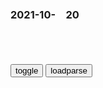 ### 2021-10-　20

```note
```

<table id="tbc" style="white-space:pre-wrap">
</table>
<button onclick="toggleb()">toggle</button>
<button onclick="loadparse()">loadparse</button>
<br>
<!-- 🌸<br>🍅-　-🍑<hr>🍀 -->
<pre>
<textarea rows="30" cols="100" style="display: none" id="tar">

2021年z日关系舆l调查结果发布：两ggz受访者对对方gj认知与去年保持基本稳定
https://mbd.baidu.com/newspage/data/landingsuper?context=%7B%22nid%22%3A%22news_9169552716427488887%22%7D&n_type=0&p_from=1

　临其境
彼此缺乏了解，但很难改变。

2021/10/20 下午11:28:04

强推十部“末日”题材的电影，值得一看！仅供参考，欢迎补充~
https://baijiahao.baidu.com/s?id=1623719386748004307&wfr=spider&for=pc

https://t11.baidu.com/it/u=1593598339,1849250814&fm=173.jpg

https://t12.baidu.com/it/u=4073281826,3051012336&fm=173.jpg

2021/10/20 下午6:28:34

yj环加粗型金属yj环金属环q趣锁j环圈负重环n用x工具锁y-淘宝网
https://item.taobao.com/item.htm?id=601346307206

https://img.alicdn.com/imgextra/i2/437095298/O1CN0106qiuF1p0WuTIsOvI_!!437095298.jpg

2021/10/20 下午9:44:47

现在的玩具也太沙雕了吧：一天不玩浑身难受_哔哩哔哩_bilibili
https://www.bilibili.com/video/BV1yu411d7sy

2021/10/20 下午5:55:23

海地绑匪绑架美加传教士要价1700万美元，白宫回应
https://baijiahao.baidu.com/s?id=1714095004369558117&wfr=spider&for=pc

2021/10/20 下午5:32:13

mg传奇故事，土匪绑架了传教士，令人无语凝噎的结局|义和团运动|匪首_网易订阅
https://www.163.com/dy/article/G2EP5M720542OOE4.html

义和团“扶清灭洋”口号的背后，是全zg都形成了一个逻辑观，zg这么乱，都是洋人造成的。

被土匪绑架俗称绑票，绑洋人就是绑洋票，洋票在土匪眼里，那可是无价之宝。

绑普通人，你只能向他和他家人勒索赎金，但洋票可以找zf要啊。

一开始，土匪们抓到传教士，都是毫不犹豫就杀。这主要是义和团运动的影响，但杀着杀着，土匪们回过味了，图嘛呢，给谁表功呢，大清？大清亡了。

所以1920年之后，土匪和传教士之间就形成了一种独特关系。土匪一看到传教士，就两眼放光，嗷嗷叫扑上来，传教士也不慌，不跑不反抗，嘴里喃喃诵经：“我的孩子们，主欢迎你。”

老石开始了自我营救，他是传教士啊，洗脑这是家传手艺。

老石苦口婆心说了好久，从创世纪一直讲到玛拉基，嘴皮子都快磨破了，土匪们听得很认真，跟他一起唱赞美诗，唱到忘情处还会高呼“哈利路亚”。

老石还从没碰上这样的，你说他不信吧，他听得比谁都认真，但听归听，听完该干嘛干嘛，
http://dingyue.ws.126.net/2021/0210/617fc1a2j00qoa16m0013d000hs00csp.jpg

想忽悠这帮人真不容易，他们不是没信仰，但他们信仰的是金钱教，这也是zg人一大特征。“人为财死，鸟为食亡”，

后世历史学家，对这种土匪有个定义，叫“经济土匪”，意思是很有经济头脑的土匪，没有政治追求，也没有z治目的，眼里只有赚钱，土匪也是职业，而且是很赚钱的职业。

2021/10/20 下午5:29:09

31位被义和团杀害的传教士遗言 - 知乎
https://zhuanlan.zhihu.com/p/33260816

1，艾渥德
我没有后悔来zg，唯一遗憾的是，我只做了这么一点点。

2，巴尚志
“我们的血会像水泥般做成了地基，神的g度在这地之上延绵。我们虽被铲除，主名却得高举。神引导和赐福给我们！

８，马牧师
“这是zg的一个可悲的时刻。倘若全体宣教士都遇害的话，必定会对zg教会有超乎寻常的推动作用。如果这是神用来打开zg福音之门的方法，那我们肯定应该预备好为福音而死。我们没有一人想死，但我们全体都会愿意说：愿袮的旨意成就！”

９，林白牧师
“倘若我们无法逃脱，请转告我们的朋友，我们是为主和zg而活，也是为主和zg而死，虽然地上的通路是截断的，但通往主的路是敞开的。

11，莘格思
“面对失丧的灵魂，高举着这本圣经，我就感到来zg并非徒然了！……zg殉道者为教会所写下的历史，就是为主名受苦的美好见证。”

14，戴云诗
“在这穷乡僻壤能够寻到另外的羊是何等的喜乐。 我带领的少量西药和我仅有的皮毛医护常识，全部派上用场了。真的，看到他们那样的苦，实在令我非常难过。”

2021/10/20 下午5:42:19

社死！女子“平铺式”从医院楼梯滑下引围观：为了保护刚买的手机,社会,奇闻轶事,好看视频
https://haokan.baidu.com/v?vid=10645662375612114024&sfrom=baidu-feed

2021/10/20 下午5:21:12

主人使坏买回一个仿真猫，一刀下去，猫咪都快被吓懵了！,搞笑,萌宠,好看视频
https://haokan.baidu.com/v?vid=8257580372091237811&sfrom=baidu-feed

2021/10/20 下午3:00:44

猎人爱上一匹母野狼，将它驯服成美女结婚，可惜嗜血兽性终究难改_哔哩哔哩_bilibili
https://www.bilibili.com/video/BV1Wf4y1H7yf

2021/10/20 下午2:59:58

报告称我g人均每天刷短视频1.5小时，专家称应加强防沉迷政策|手机|东京奥运会|靳东_网易订阅
https://www.163.com/dy/article/GI635MBL05310C3E.html

开启“老年人防沉迷”系统？这么看视频才能不沉溺！
https://baijiahao.baidu.com/s?id=1702442606067547196&wfr=spider&for=pc

2021/10/20 下午2:32:21

“专治”小可爱，吾皇万睡、抖音内容跨界，助力短视频防沉迷体系建设-千龙网·中国首都网
http://china.qianlong.com/2021/1019/6416908.shtml

http://upload.qianlong.com/2021/1019/1634642411130.png

2021/10/20 下午2:26:06

牛蹄内部溃烂发炎，一刀下去喷射而出，看完全程内心愉悦_哔哩哔哩_bilibili
https://www.bilibili.com/video/BV1kh411J7Yp?from=search&seid=14233742022692545971

2021/10/20 下午2:17:59

日本营销界公关灾难？一则漫画竟引百万人抵制！《百日鳄鱼》事件,财经,公司经管,好看视频
https://haokan.baidu.com/v?vid=13176610720769647373&sfrom=baidu-feed

2021/10/20 下午1:37:24

女孩戴兔子面具被人嘲笑，当面具被摘下后，周围人愣住了,情感,人生导师,好看视频
https://haokan.baidu.com/v?vid=17389518815708770639&sfrom=baidu-feed

2021/10/20 下午1:34:50

“韩g籍zg人”为免服役，提问如何申请恢复zg籍
https://mbd.baidu.com/newspage/data/landingsuper?context=%7B%22nid%22%3A%22news_9370443347817487070%22%7D&n_type=0&p_from=1

g越残剑
哎，之前有个美gh裔女生，为美g服兵役，一群人吐槽。现在有个韩gh裔男生，不想为韩g服兵役，还是一群人吐槽。

2021/10/20 下午1:23:59

「xjp最新用典」君子之过也，如日月之食焉：过也，人皆见之；更也，人皆仰之
https://baijiahao.baidu.com/s?id=1655306950093620193&wfr=spider&for=pc

2021/10/20 上午11:24:22

公孙丑下_百度百科
https://baike.baidu.com/item/%E5%85%AC%E5%AD%99%E4%B8%91%E4%B8%8B

且古之君子，过则改之，今之君子，过则顺之。古之君子，其过也， 如日月之食，民皆见之；及其更也，民皆仰之。今之君子，岂徒顺之， 又从为之辞。”

公孙丑下_百度百科
https://baike.baidu.com/item/%E5%85%AC%E5%AD%99%E4%B8%91%E4%B8%8B

燕人畔。王曰：“吾甚惭于孟子。”

燕国人反抗（齐国的占领）。齐王说：“对孟子我感到很惭愧。”

而独于富贵之中，有私龙断焉。’古之为市者，以其所有易其所无者，有司者治之耳。有贱丈夫焉， 必求龙断而登之，以左右望而罔市利。人皆以为贱，故从而征之， 征商自此贱丈夫始矣。”

谁不想做官发财呢？可他却想在这做官发财中搞垄断。’这正如古代的市场交易，本来不过是以有换无，有关的部门进行管理。但却有那么一个卑鄙的汉子，一定要找一个独立的高地登上去，左边望望，右边望望，恨不得把全市场的赚头都由他一人捞劳去。别人都觉得这人卑鄙，因此向他征税。征收商业税也就从这个卑鄙的汉子开始了。”

且古之君子，过则改之，今之君子，过则顺之。古之君子，其过也， 如日月之食，民皆见之；及其更也，民皆仰之。今之君子，岂徒顺之， 又从为之辞。”

古代的君子，犯了过错就改正；现在的君子，犯了过错却照样犯下去。古代的君子，他的过错就像日食月食一样，人民都能看到；等他改正后，人民都仰望着他。现在的君子，岂只是坚持错误，竟还为错误作辩解。”

2021/10/20 上午11:26:56

漂亮的皮囊千篇一律，有趣的灵魂才能胜出，丑女无盐自荐上位|齐宣王|钟离春|齐国_网易订阅
https://www.163.com/dy/article/GMNT7P8J0529LJQL.html

2021/10/20 上午11:18:28

“死神”出现在美g抗议人群上空
https://baijiahao.baidu.com/s?id=1668366356280668010&wfr=spider&for=pc

2021/10/20 上午10:46:06

去过zg医院后，我才深刻体会到美g医疗体z的腐败
https://baijiahao.baidu.com/s?id=1662000289034618088&wfr=spider&for=pc

2021/10/20 上午11:11:24

美g医疗体z被资本垄断！拜登实行这样举措，反观zg…_腾讯新闻
https://new.qq.com/rain/a/20210824A06EZ000

美国医疗制度是如何戕害生命的？
https://baijiahao.baidu.com/s?id=1685376708300420289&wfr=spider&for=pc

李l：学美g什么都可学 就是不能学他们的医疗体z_卫视频道_凤凰网
http://phtv.ifeng.com/program/comment/detail_2012_09/01/17271147_0.shtml

美g医疗体系真的如此不堪吗？
https://baijiahao.baidu.com/s?id=1665257510882988742&wfr=spider&for=pc

2021/10/20 上午11:08:03

易药云：z美医药环境对比，药企如何合规？_美g司法部
https://www.sohu.com/a/438200111_120795856

2021/10/20 上午11:03:54

纵深 | 吃回扣，为何在美g医疗界很少见_上观新闻
https://www.jfdaily.com/news/detail?id=41014

1972年，美g就颁布实施了《反回扣法》，

对这些线索稍加梳理不难看出，真正让医院从品牌A改用品牌B的原因，或许并非质量的差异，而是由于企业与医院的灰色交易。这些灰色交易背后，得到了医院管理层的默许。

《医师报酬阳光法》并非禁止医药企业给医生好处，而是将其完全公开。这方面的信息公开是十分重要的，“如果同行知道自己收取了很多医药公司的钱，很多医生会觉得是一种羞耻，就好像他们被药企贿赂了”。

最终Ortho-McNeil公司认罪，并支付了8100万美元了结此案，“告密者”迈尔也得到了300万美元的奖励。

2015年3月，美gzf还公布了一起医生因收取其他医疗机构回扣而被起诉的案件。该医生在美国伊利诺伊州执业期间，曾把患者推荐到另一家医疗机构接受治疗，并因此收取了2500美元的回扣，这名医生后来于2015年3月13日被捕。

媒体、m间机构双管j督

2021/10/20 上午10:53:30

美g血财：触目惊心的医疗利益链_Essure
https://www.sohu.com/a/246762603_616544

2021/10/20 上午11:08:16

令人发指的真实纪录片，用命曝光的黑幕，不该只有127人知道|弗拉德|烧伤|卫生部长_网易订阅
https://www.163.com/dy/article/GL29JSHN0552JSXP.html

毒舌电影
http://dingyue.ws.126.net/2021/0929/e7f3034cj00r06bhy000bc000a000a0c.jpg

不知道是rm抗议有效，还是zf心里有鬼（我猜是后者）。

荷西药厂，在l马尼亚“一家独大”，一直为该g多达350家医院、2000间手术室长期供货。

显然，富可敌g的大生意。

那产品质量如何？

全。部。不。合。格。

医护人员的收入少得可怜，这既限制了他们的医学研究热情，也产生了严重的贪污受贿。

普通mz看病，想得到稍好一点的治疗，得拿钱贿赂医生。

做手术，当然更得送钱。

这个gj的医疗系统就是这样，为了得到更多（未来存在可能性的）收入，他们对病人一般来者不拒，没条件接收，也强行接收。

“他的死因是通讯故障。”父亲哽咽着转述。

一个多么残忍的“笑话”。

l马尼亚的官员，一般都选择在g外看病。

他们懂行啊，g内都这样，傻子才看医生啊。

这个gj的卫生部长也是奇葩，当愤怒的gz开始集体质疑，他也忙不迭宣称：

恩，要调查，全g查！

结果，呵呵。

过几天，卫生部长宣称，根据“g方调查检测”，这些稀释过的消毒剂，有效率可达95%哦！

所以，当然，没有危险啦。

猜猜，这样“靠谱”的检测结果，谁做的？

……是由之前质检的失职人员做的，简直贼喊捉贼，

zf特勤处早就知道消毒液造成的感染情况
　他们早知道了，而且一直隐瞒。

人家赚钱还不忘“研发和发展”——赃款，很多用来行贿给g内的“流行病学家”和其他医疗系统人员。

zf、卫生部、医疗系统、医药系统……

正在康德拉面临出庭受审，将指控出他的大批行贿对象时，戏剧性的事发生了。

他被发现死于郊外。

真·z治惊悚片。

市长好样的，还“取于m，用于m”呀。

拿着本grm的钱，跑到国外开诊所？

简直，从上烂到下。

这个gj还有希望吗？

前卫生部长辞职后，有一个新锐的改g派上台。

新任卫生部长，弗拉德。

他承认l马尼亚没有肺移植手术条件。

马上就会有反对派出来说，呵呵，你是不是变相想出卖gj利益？

选m们对投票早已失去信任。

那可是shmzd把控的“选举结果”啊，年年都看在眼里。

弗拉德的父亲，也把一切都看在眼里，还说了一句凉凉的。

这话，估计弗拉德从小听到大。

很“正确”，却没什么鸟用：

你还忙活啥呢

这个gj三十年也别想恢复正常

你在做没用的工作

新执zd的改g力度缓慢，历史遗留的各种问题一直得不到解决，反而还滋生出各种新问题。

如果想改g，想调查，说不定还有人身危险。

比如调查科莱采夫一系列医疗事件的《体育公报》的记者们，就收到过来自特务局的警告。

往大了看，未来说不定更差——

新上任的，还是腐败的shmzd。

卡塔林在电视上说：

作为一名记者，我说过很多次，当媒体向决策者妥协时，决策者便会滥用gm的信任。

Heroes don’t look like they used to，they look like you do.

英雄曾经是“英雄”，英雄如今是你我。

比起伤口，更重要的东西也将被看见——那些勇敢的人。

勇于调查的记者，敢于揭露的医生，悲愤地说出真相的家属，还有勇敢面对过去的卫生部长……

2021/10/20 上午10:28:26

天津相声广播【现世报】条条大路通罗马，而有人就出生在罗马
https://www.sohu.com/a/71350785_355451

感觉自己人生快要完了但还是
只能强装出微笑
http://img.mp.itc.cn/upload/20160425/ba291c29adbc4fb888683e9b16b678cc_th.jpg

DJ放了首帅炸天的歌

有人在嘲讽你但你内心早就已经死了
http://img.mp.itc.cn/upload/20160425/32457e8bf95045a58cd99e302a6c04b8_th.jpg

下面的情节应该是凯特王妃拉过小王子说：“来，给大大背一个莎士比亚的唐诗~”
http://img.mp.itc.cn/upload/20160425/d2c33c92851d4cc0b7bf399386b085f3_th.jpg

我离美g最近的一次是小时候我爸打我，我用锅盖挡。

以上信息是相声广播起早贪黑一把屎一把尿原创的，

2021/10/20 上午10:06:08

他想做个好人，却生在美g
https://mbd.baidu.com/newspage/data/landingsuper?context=%7B%22nid%22%3A%22news_9387531059825030435%22%7D

他被总统小布什、副总统切尼、g防部长拉姆斯菲尔德这三个本就想入侵伊拉克的白人z客“蒙蔽”了、“利用”了、乃至被“道德绑架”了——他并不知道伊拉克“有大规模杀伤性武器”的情报是情报部门编造的谎言，同时，身为一个军人，一个“好士兵”，他又必须服从小布什这位当时美g三j的指挥g，所以身为g务卿的他“别无选择”。

2021/10/20 上午10:01:20

条条大路通罗马，可有的人就生在罗马，他们父母还在罗马当官|附中|清华|北大|学校_网易订阅
https://www.163.com/dy/article/GASCF9O60536O239.html

2021/10/20 上午10:03:22

</textarea>
</pre>
<!-- 🍀<br>🍑-　-🍅<hr>🌸 -->

```tip
```

<script src="https://cdn.jsdelivr.net/npm/jquery@3.5.1/dist/jquery.min.js"></script>

<link rel="stylesheet" href="https://cdn.jsdelivr.net/gh/fancyapps/fancybox@3.5.7/dist/jquery.fancybox.min.css" />
<script src="https://cdn.jsdelivr.net/gh/fancyapps/fancybox@3.5.7/dist/jquery.fancybox.min.js"></script>

<script type="text/javascript">

var __urlRegex = /(\b(https?|ftp|file):\/\/[-A-Z0-9+&@#\/%?=~_|!:,.;]*[-A-Z0-9+&@#\/%=~_|])/ig;
var __imgRegex = /\.(?:jpe?g|gif|png)$/i;

loadparse();

function parseURL($string){

    var exp = __urlRegex;
    return $string.replace(exp,function(match){
            __imgRegex.lastIndex=0;
            if(__imgRegex.test(match)){
                return '<a data-fancybox="gallery" href="' + match.replace("/p=700", "")
                 + '"><img src="' + match.replace("/p=700", "/p=160x200")+'" width="64"></a>';
            }
            else{
                return '<a href="' + match + '" target="_blank">' + match + '</a>';
            }
        }
    );
}

function loadparse() {
  tbc.innerHTML = parseURL(tar.value);
}

function toggleb() {
  var x = document.getElementById("tar");
  if (x.style.display === "none") {
    x.style.display = "";
  } else {
    x.style.display = "none";
  }
}

</script>
